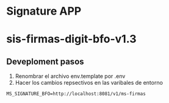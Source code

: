 # Signature APP 
# sis-firmas-digit-bfo-v1.3

## Deveploment pasos

1. Renombrar el archivo env.template por .env
2. Hacer los cambios repsectivos en las varibales de entorno
```
MS_SIGNATURE_BFO=http://localhost:8081/v1/ms-firmas
```
